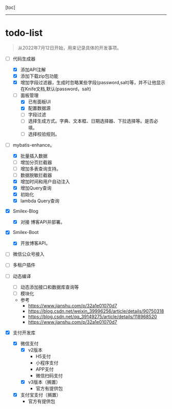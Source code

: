 [toc]

---



# todo-list

> 从2022年7月12日开始，用来记录具体的开发事项。


- [ ] 代码生成器

  - [x] 添加API注解
  - [x] 添加下载zip包功能
  - [x] 增加字段过滤器，生成时忽略某些字段(password,salt)等，并不让他显示在Knife文档,默认(password，salt)
  - [ ] 面板管理
    - [x] 已有面板UI
    - [x] 配置数据源
    - [ ] 字段过滤
    - [ ] 选择生成方式。字典、文本框、日期选择器、下拉选择等。是否必填。
    - [ ] 选择校验规则。

- [ ] mybatis-enhance。
  - [x] 批量插入数据
  - [ ] 增加分页拦截器
  - [ ] 增加多表查询支持。
  - [ ] 数据脱敏拦截器
  - [x] 增加时间和用户自动注入
  - [X] 增加Query查询
  - [x] 初始化
  - [x] lambda Query查询
- [x] Smilex-Blog 
  - [x] 对接 博客API并部署。
- [x] Smilex-Boot
  - [x] 开放博客API。
- [ ] 微信公众号接入
- [ ] 多租户插件
- [ ] 动态编译
    - [ ] 动态添加接口和数据库查询等
    - [ ] 模块化
    - 参考
        - https://www.jianshu.com/p/32a1e01070d7
        - https://blog.csdn.net/weixin_39996256/article/details/90750318
        - https://blog.csdn.net/qq_39149275/article/details/118968520
        - https://www.jianshu.com/p/32a1e01070d7
- [x] 支付开发库
    - [x] 微信支付
        - [x] v2版本
            - H5支付
            - 小程序支付
            - APP支付
            - 微信扫码支付
        - [x] v3版本（搁置）
            - 官方有提供包
    - [x] 支付宝支付（搁置）
        - 官方有提供包
    
